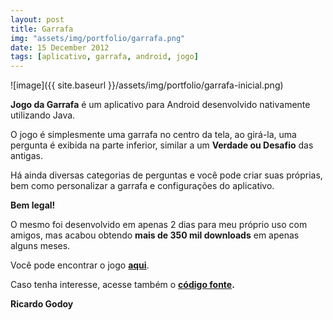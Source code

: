 ```yaml
---
layout: post
title: Garrafa
img: "assets/img/portfolio/garrafa.png"
date: 15 December 2012
tags: [aplicativo, garrafa, android, jogo]
---
```


![image]({{ site.baseurl }}/assets/img/portfolio/garrafa-inicial.png)

**Jogo da Garrafa** é um aplicativo para Android desenvolvido nativamente utilizando Java.

O jogo é simplesmente uma garrafa no centro da tela, ao girá-la, uma pergunta é exibida na parte inferior, similar a um **Verdade ou Desafio** das antigas.

Há ainda diversas categorias de perguntas e você pode criar suas próprias, bem como personalizar a garrafa e configurações do aplicativo.

**Bem legal!**

O mesmo foi desenvolvido em apenas 2 dias para meu próprio uso com amigos, mas acabou obtendo **mais de 350 mil downloads** em apenas alguns meses.

Você pode encontrar o jogo [**aqui**](https://play.google.com/store/apps/details?id=com.afr.spin_questions).

Caso tenha interesse, acesse também o <b>[código fonte](https://github.com/afr-team-r/jogodagarrafa).</b>

<b>Ricardo Godoy</b>